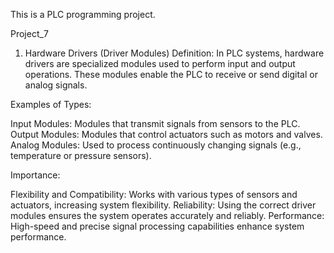This is a PLC programming project.

Project_7

1. Hardware Drivers (Driver Modules)
Definition: In PLC systems, hardware drivers are specialized modules used to perform input and output operations. These modules enable the PLC to receive or send digital or analog signals.

Examples of Types:

Input Modules: Modules that transmit signals from sensors to the PLC.
Output Modules: Modules that control actuators such as motors and valves.
Analog Modules: Used to process continuously changing signals (e.g., temperature or pressure sensors).

Importance:

Flexibility and Compatibility: Works with various types of sensors and actuators, increasing system flexibility.
Reliability: Using the correct driver modules ensures the system operates accurately and reliably.
Performance: High-speed and precise signal processing capabilities enhance system performance.

